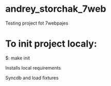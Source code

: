 andrey_storchak_7web
====================
Testing project fot 7webpajes


To init project localy:
=============

$: make init

Installs local requirements

Syncdb and load fixtures
